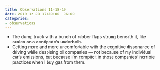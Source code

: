 ```yaml
---
title: Observations 11-18-19
date: 2019-12-28 17:30:00 -06:00
categories:
- observations
---
```


- The dump truck with a bunch of rubber flaps strung beneath it, like scales on a centipede’s underbelly.
- Getting more and more uncomfortable with the cognitive dissonance of driving while despising oil companies — not because of my individual car’s emissions, but because I’m complicit in those companies’ horrible practices when I buy gas from them.